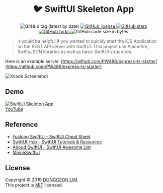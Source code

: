 <h1 align="center">🐦 SwiftUI Skeleton App</h1>
<p align="center">
  <img alt="GitHub tag (latest by date)" src="https://img.shields.io/github/v/tag/PW486/swiftui-skeleton-app?color=orange&label=release&style=flat-square">
  <a href="https://github.com/PW486/swiftui-skeleton-app/blob/master/LICENSE">
    <img alt="GitHub license" src="https://img.shields.io/github/license/PW486/swiftui-skeleton-app?style=flat-square">
  </a>
  <a href="https://github.com/PW486/swiftui-skeleton-app/stargazers">
    <img alt="GitHub stars" src="https://img.shields.io/github/stars/PW486/swiftui-skeleton-app?style=flat-square&color=yellow">
  </a>
  <a href="https://github.com/PW486/swiftui-skeleton-app/network">
    <img alt="GitHub forks" src="https://img.shields.io/github/forks/PW486/swiftui-skeleton-app?style=flat-square">
  </a>
  <img alt="GitHub code size in bytes" src="https://img.shields.io/github/languages/code-size/PW486/swiftui-skeleton-app?style=flat-square&color=brown">
</p>

> It would be helpful if you wanted to quickly start the iOS Application on the REST API server with SwiftUI. This project use Alamofire, SwiftyJSON libraries as well as basic SwiftUI structures.

Here is an example server. [https://github.com/PW486/express-ts-starter](https://github.com/PW486/express-ts-starter)

![Xcode Screenshot](https://i.imgur.com/5xZASCU.png)

## Demo

[![SwiftUI Skeleton App](https://img.youtube.com/vi/zL5UUI-HuB8/0.jpg)](https://www.youtube.com/watch?v=zL5UUI-HuB8)
<br>
[YouTube](https://www.youtube.com/watch?v=-TT-cMpDv1c)

## Reference

- [Fucking SwiftUI - SwiftUI Cheat Sheet](https://fuckingswiftui.com/)
- [SwiftUI Hub - SwiftUI Tutorials & Resources](https://swiftuihub.com/)
- [Aboud SwiftUI - SwiftUI Awesome List](https://github.com/Juanpe/About-SwiftUI)
- [MovieSwiftUI](https://github.com/Dimillian/MovieSwiftUI)

## License

Copyright © 2019 [DONGGEON LIM](https://github.com/PW486).<br />
This project is [MIT](https://github.com/PW486/swiftui-skeleton-app/blob/master/LICENSE) licensed.